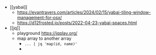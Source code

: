 - [[yabai]]
	- https://evantravers.com/articles/2024/02/15/yabai-tiling-window-management-for-osx/
	- https://d12frosted.io/posts/2022-04-23-yabai-spaces.html
- [[jq]]
	- playground https://jqplay.org/
	- map array to another array
		- `... | jq 'map(id, name)'`
		-